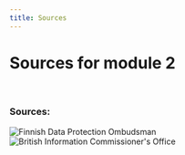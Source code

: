 ```yaml
---
title: Sources
---
```

# Sources for module 2
&nbsp;

### Sources:

![Finnish Data Protection Ombudsman](https://tietosuoja.fi/en/know-your-rights)
![British Information Commissioner's Office](https://ico.org.uk/for-organisations/guide-to-the-general-data-protection-regulation-gdpr/individual-rights/)
